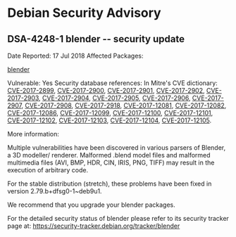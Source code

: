 
Debian Security Advisory
========================


DSA-4248-1 blender -- security update
-------------------------------------



Date Reported:
17 Jul 2018
Affected Packages:

[blender](https://packages.debian.org/src:blender)

Vulnerable:
Yes
Security database references:
In Mitre's CVE dictionary: [CVE-2017-2899](https://security-tracker.debian.org/tracker/CVE-2017-2899), [CVE-2017-2900](https://security-tracker.debian.org/tracker/CVE-2017-2900), [CVE-2017-2901](https://security-tracker.debian.org/tracker/CVE-2017-2901), [CVE-2017-2902](https://security-tracker.debian.org/tracker/CVE-2017-2902), [CVE-2017-2903](https://security-tracker.debian.org/tracker/CVE-2017-2903), [CVE-2017-2904](https://security-tracker.debian.org/tracker/CVE-2017-2904), [CVE-2017-2905](https://security-tracker.debian.org/tracker/CVE-2017-2905), [CVE-2017-2906](https://security-tracker.debian.org/tracker/CVE-2017-2906), [CVE-2017-2907](https://security-tracker.debian.org/tracker/CVE-2017-2907), [CVE-2017-2908](https://security-tracker.debian.org/tracker/CVE-2017-2908), [CVE-2017-2918](https://security-tracker.debian.org/tracker/CVE-2017-2918), [CVE-2017-12081](https://security-tracker.debian.org/tracker/CVE-2017-12081), [CVE-2017-12082](https://security-tracker.debian.org/tracker/CVE-2017-12082), [CVE-2017-12086](https://security-tracker.debian.org/tracker/CVE-2017-12086), [CVE-2017-12099](https://security-tracker.debian.org/tracker/CVE-2017-12099), [CVE-2017-12100](https://security-tracker.debian.org/tracker/CVE-2017-12100), [CVE-2017-12101](https://security-tracker.debian.org/tracker/CVE-2017-12101), [CVE-2017-12102](https://security-tracker.debian.org/tracker/CVE-2017-12102), [CVE-2017-12103](https://security-tracker.debian.org/tracker/CVE-2017-12103), [CVE-2017-12104](https://security-tracker.debian.org/tracker/CVE-2017-12104), [CVE-2017-12105](https://security-tracker.debian.org/tracker/CVE-2017-12105).  

More information:

Multiple vulnerabilities have been discovered in various parsers of
Blender, a 3D modeller/ renderer. Malformed .blend model files and
malformed multimedia files (AVI, BMP, HDR, CIN, IRIS, PNG, TIFF) may
result in the execution of arbitrary code.


For the stable distribution (stretch), these problems have been fixed in
version 2.79.b+dfsg0-1~deb9u1.


We recommend that you upgrade your blender packages.


For the detailed security status of blender please refer to
its security tracker page at:
<https://security-tracker.debian.org/tracker/blender>





